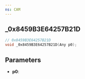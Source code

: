 ```yaml
---
ns: CAM
---
```

## _0x8459B3E64257B21D

```c
// 0x8459B3E64257B21D
void _0x8459B3E64257B21D(Any p0);
```

## Parameters
* **p0**:
